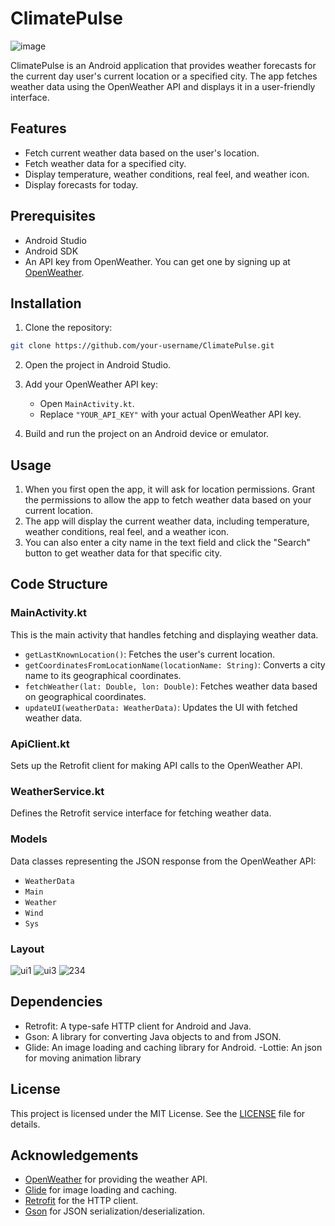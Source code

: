 # ClimatePulse
![image](https://github.com/Takashi-91/ClimatePulse/assets/155132652/9c8c0798-3d3f-4295-ae71-f73c83affbbb)

ClimatePulse is an Android application that provides weather forecasts for the current day user's current location or a specified city. The app fetches weather data using the OpenWeather API and displays it in a user-friendly interface.

## Features

- Fetch current weather data based on the user's location.
- Fetch weather data for a specified city.
- Display temperature, weather conditions, real feel, and weather icon.
- Display forecasts for today.

## Prerequisites

- Android Studio
- Android SDK
- An API key from OpenWeather. You can get one by signing up at [OpenWeather](https://home.openweathermap.org/users/sign_up).

## Installation

1. Clone the repository:

```bash
git clone https://github.com/your-username/ClimatePulse.git
```

2. Open the project in Android Studio.

3. Add your OpenWeather API key:

   - Open `MainActivity.kt`.
   - Replace `"YOUR_API_KEY"` with your actual OpenWeather API key.

4. Build and run the project on an Android device or emulator.

## Usage

1. When you first open the app, it will ask for location permissions. Grant the permissions to allow the app to fetch weather data based on your current location.
2. The app will display the current weather data, including temperature, weather conditions, real feel, and a weather icon.
3. You can also enter a city name in the text field and click the "Search" button to get weather data for that specific city.

## Code Structure

### MainActivity.kt

This is the main activity that handles fetching and displaying weather data.

- `getLastKnownLocation()`: Fetches the user's current location.
- `getCoordinatesFromLocationName(locationName: String)`: Converts a city name to its geographical coordinates.
- `fetchWeather(lat: Double, lon: Double)`: Fetches weather data based on geographical coordinates.
- `updateUI(weatherData: WeatherData)`: Updates the UI with fetched weather data.

### ApiClient.kt

Sets up the Retrofit client for making API calls to the OpenWeather API.

### WeatherService.kt

Defines the Retrofit service interface for fetching weather data.

### Models

Data classes representing the JSON response from the OpenWeather API:
- `WeatherData`
- `Main`
- `Weather`
- `Wind`
- `Sys`

### Layout
![ui1](https://github.com/Takashi-91/ClimatePulse/assets/155132652/e7413873-0c95-45df-926b-708057dbfebf)
![ui3](https://github.com/Takashi-91/ClimatePulse/assets/155132652/7dd528dd-5cfa-49b9-b2a4-6cca8a566138)
![234](https://github.com/user-attachments/assets/e202042f-3412-4937-a160-825a988cd5f2)



## Dependencies

- Retrofit: A type-safe HTTP client for Android and Java.
- Gson: A library for converting Java objects to and from JSON.
- Glide: An image loading and caching library for Android.
-Lottie: An json for moving animation library 
## License

This project is licensed under the MIT License. See the [LICENSE](LICENSE) file for details.

## Acknowledgements

- [OpenWeather](https://openweathermap.org/) for providing the weather API.
- [Glide](https://github.com/bumptech/glide) for image loading and caching.
- [Retrofit](https://square.github.io/retrofit/) for the HTTP client.
- [Gson](https://github.com/google/gson) for JSON serialization/deserialization.

